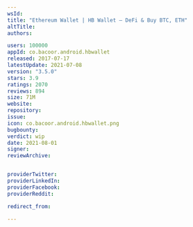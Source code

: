 ```yaml
---
wsId: 
title: "Ethereum Wallet | HB Wallet – DeFi & Buy BTC, ETH"
altTitle: 
authors:

users: 100000
appId: co.bacoor.android.hbwallet
released: 2017-07-17
latestUpdate: 2021-07-08
version: "3.5.0"
stars: 3.9
ratings: 2070
reviews: 894
size: 71M
website: 
repository: 
issue: 
icon: co.bacoor.android.hbwallet.png
bugbounty: 
verdict: wip
date: 2021-08-01
signer: 
reviewArchive:


providerTwitter: 
providerLinkedIn: 
providerFacebook: 
providerReddit: 

redirect_from:

---
```



